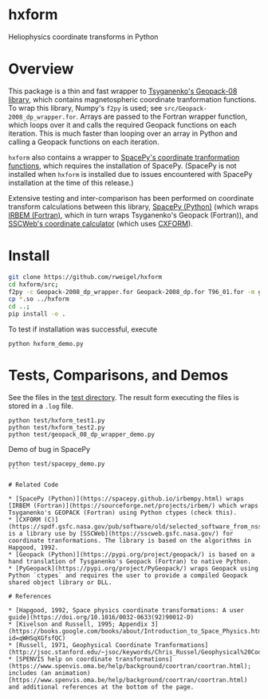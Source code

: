 # hxform

Heliophysics coordinate transforms in Python

# Overview

This package is a thin and fast wrapper to [Tsyganenko's Geopack-08 library](https://ccmc.gsfc.nasa.gov/models/modelinfo.php?model=Tsyganenko%20Magnetic%20Field), which contains magnetospheric coordinate tranformation functions. To wrap this library, Numpy's `f2py` is used; see `src/Geopack-2008_dp_wrapper.for`. Arrays are passed to the Fortran wrapper function, which loops over it and calls the required Geopack functions on each iteration. This is much faster than looping over an array in Python and calling a Geopack functions on each iteration.

`hxform` also contains a wrapper to [SpacePy's coordinate tranformation functions](https://spacepy.github.io/irbempy.html), which requires the installation of SpacePy. (SpacePy is not installed when `hxform` is installed due to issues encountered with SpacePy installation at the time of this release.)

Extensive testing and inter-comparison has been performed on coordinate transform calculations between this library, [SpacePy (Python)](https://spacepy.github.io/irbempy.html) (which wraps [IRBEM (Fortran)](https://sourceforge.net/projects/irbem/), which in turn wraps Tsyganenko's Geopack (Fortran)), and [SSCWeb's coordinate calculator](https://sscweb.gsfc.nasa.gov/cgi-bin/CoordCalculator.cgi) (which uses [CXFORM](https://spdf.gsfc.nasa.gov/pub/software/old/selected_software_from_nssdc/coordinate_transform/)).

# Install

```bash  
git clone https://github.com/rweigel/hxform
cd hxform/src;
f2py -c Geopack-2008_dp_wrapper.for Geopack-2008_dp.for T96_01.for -m geopack_08_dp
cp *.so ../hxform
cd ..;
pip install -e .
```

To test if installation was successful, execute

```
python hxform_demo.py
```

# Tests, Comparisons, and Demos

See the files in the [test directory](https://github.com/rweigel/hxform/tree/master/test). The result form executing the files is stored in a `.log` file.

```
python test/hxform_test1.py
python test/hxform_test2.py
python test/geopack_08_dp_wrapper_demo.py
```

Demo of bug in SpacePy

````
python test/spacepy_demo.py
```

# Related Code

* [SpacePy (Python)](https://spacepy.github.io/irbempy.html) wraps [IRBEM (Fortran)](https://sourceforge.net/projects/irbem/) which wraps Tsyganenko's GEOPACK (Fortran) using Python ctypes (check this). 
* [CXFORM (C)](https://spdf.gsfc.nasa.gov/pub/software/old/selected_software_from_nssdc/coordinate_transform/) is a library use by [SSCWeb](https://sscweb.gsfc.nasa.gov/) for coordinate tranformations. The library is based on the algorithms in Hapgood, 1992.
* [Geopack (Python)](https://pypi.org/project/geopack/) is based on a hand translation of Tysganenko's Geopack (Fortran) to native Python.
* [PyGeopack](https://pypi.org/project/PyGeopack/) wraps Geopack using Python `ctypes` and requires the user to provide a compiled Geopack shared object library or DLL.

# References

* [Hapgood, 1992, Space physics coordinate transformations: A user guide](https://doi.org/10.1016/0032-0633(92)90012-D)
* [Kivelson and Russell, 1995; Appendix 3](https://books.google.com/books/about/Introduction_to_Space_Physics.html?id=qWHSqXGfsfQC)
* [Russell, 1971, Geophysical Coordinate Tranformations](http://jsoc.stanford.edu/~jsoc/keywords/Chris_Russel/Geophysical%20Coordinate%20Transformations.htm)
* [SPENVIS help on coordinate transformations](https://www.spenvis.oma.be/help/background/coortran/coortran.html); includes (an animation)[https://www.spenvis.oma.be/help/background/coortran/coortran.html) and additional references at the bottom of the page.


